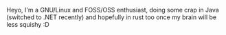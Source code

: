 Heyo, I'm a GNU/Linux and FOSS/OSS enthusiast, doing some crap in Java (switched to .NET recently) and hopefully in rust too once my brain will be less squishy :D
<!---
Xenunxenunowski/Xenunxenunowski is a ✨ special ✨ repository because its `README.md` (this file) appears on your GitHub profile.
You can click the Preview link to take a look at your changes.
--->
